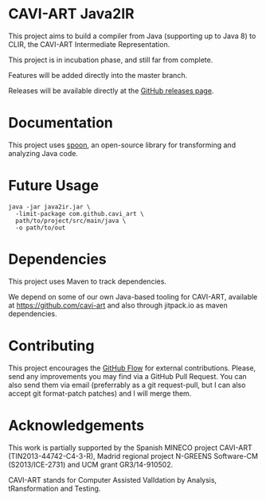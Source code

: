 CAVI-ART Java2IR
================

This project aims to build a compiler from Java (supporting up to Java 8) 
to CLIR, the CAVI-ART Intermediate Representation.

This project is in incubation phase, and still far from complete.

Features will be added directly into the master branch.

Releases will be available directly at the [GitHub releases page][rel].


Documentation
=============

This project uses [spoon][spoon], an open-source library for transforming 
and analyzing Java code.

[spoon]: http://spoon.gforge.inria.fr


Future Usage
============

    java -jar java2ir.jar \
      -limit-package com.github.cavi_art \ 
      path/to/project/src/main/java \
      -o path/to/out


Dependencies
============

This project uses Maven to track dependencies.

We depend on some of our own Java-based tooling for CAVI-ART, available at 
https://github.com/cavi-art and also through jitpack.io as maven dependencies.


Contributing
============

This project encourages the [GitHub Flow][flow] for external
contributions. Please, send any improvements you may find via a GitHub
Pull Request. You can also send them via email (preferrably as a git
request-pull, but I can also accept git format-patch patches) and I
will merge them.


Acknowledgements
================

This work is partially supported by the Spanish MINECO project
CAVI-ART (TIN2013-44742-C4-3-R), Madrid regional project N-GREENS
Software-CM (S2013/ICE-2731) and UCM grant GR3/14-910502.

CAVI-ART stands for Computer Assisted ValIdation by Analysis,
tRansformation and Testing.



  [flow]: https://guides.github.com/introduction/flow/
  [rel]: https://github.com/cavi-art/java2ir/releases

